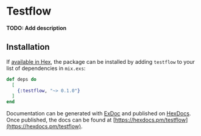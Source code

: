 # Testflow

**TODO: Add description**

## Installation

If [available in Hex](https://hex.pm/docs/publish), the package can be installed
by adding `testflow` to your list of dependencies in `mix.exs`:

```elixir
def deps do
  [
    {:testflow, "~> 0.1.0"}
  ]
end
```

Documentation can be generated with [ExDoc](https://github.com/elixir-lang/ex_doc)
and published on [HexDocs](https://hexdocs.pm). Once published, the docs can
be found at [https://hexdocs.pm/testflow](https://hexdocs.pm/testflow).

